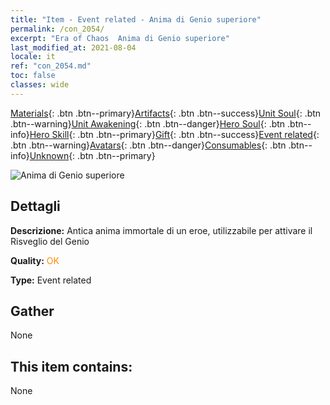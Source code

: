 ```yaml
---
title: "Item - Event related - Anima di Genio superiore"
permalink: /con_2054/
excerpt: "Era of Chaos  Anima di Genio superiore"
last_modified_at: 2021-08-04
locale: it
ref: "con_2054.md"
toc: false
classes: wide
---
```

 [Materials](/ItemsIT/){: .btn .btn--primary}[Artifacts](/ItemsIT/Artifacts/){: .btn .btn--success}[Unit Soul](/ItemsIT/UnitSoul/){: .btn .btn--warning}[Unit Awakening](/ItemsIT/UnitAwakening/){: .btn .btn--danger}[Hero Soul](/ItemsIT/HeroSoul/){: .btn .btn--info}[Hero Skill](/ItemsIT/HeroSkill/){: .btn .btn--primary}[Gift](/ItemsIT/Gift/){: .btn .btn--success}[Event related](/ItemsIT/Events/){: .btn .btn--warning}[Avatars](/ItemsIT/Avatars/){: .btn .btn--danger}[Consumables](/ItemsIT/Consumables/){: .btn .btn--info}[Unknown](/ItemsIT/Unknown/){: .btn .btn--primary}

 ![Anima di Genio superiore](/images/t/juexing_605.jpg)

## Dettagli
 **Descrizione:** Antica anima immortale di un eroe, utilizzabile per attivare il Risveglio del Genio

 **Quality:** <span style="color: #FF8C00">OK</span>

 **Type:** Event related

## Gather

  None

## This item contains:

  None

